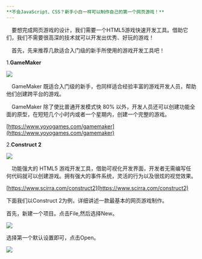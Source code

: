 ```yaml
---
**不会JavaScript、CSS？新手小白一样可以制作自己的第一个网页游戏！**
---
```


&#8195;要想完成网页游戏的设计，我们需要一个HTML5游戏快速开发工具。借助它们，我们不需要很高深的技术就可以开发出优秀、好玩的游戏！

&#8195;首先，先来推荐几款适合入门级的新手所使用的游戏开发工具吧！

1.**GameMaker**

![](https://images0.cnblogs.com/blog/36987/201310/31152417-acb0dc8b7a674c58bccfa86e2a31442a.png)

&#8195;GameMaker 既适合入门级的新手，也同样适合经验丰富的游戏开发人员，帮助他们创建跨平台的游戏。

&#8195;GameMaker 除了使比普通开发模式快 80% 以外，开发人员还可以创建功能全面的原型，在短短几个小时内或者一个星期内，创建一个完整的游戏。

[https://www.yoyogames.com/gamemaker](https://www.yoyogames.com/gamemaker)

2.**Construct 2** 

![](https://images0.cnblogs.com/blog/36987/201310/31152810-7ec0e16e6d2c4e60bc24dfe19d450cf2.jpg)

&#8195;功能强大的 HTML5 游戏开发工具，借助可视化开发界面，开发者无需编写任何代码就可以创建游戏。拥有强大的事件系统，灵活的行为以及很炫的视觉效果。

[https://www.scirra.com/construct2](https://www.scirra.com/construct2)

下面我们以Construct 2为例，详细讲述一款最基本的网页游戏制作。

首先，新建一个项目。点击File,然后选择New。

![](https://www.scirra.com/images/articles/newprojdialog65.png)

选择第一个默认设置即可，点击Open。

![](http://note.youdao.com/noteshare?id=b3100f4f30c3bbe7e183f22ae623e50e)
